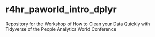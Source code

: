 # r4hr_paworld_intro_dplyr
Repository for the Workshop of How to Clean your Data Quickly with Tidyverse of the People Analytics World Conference
